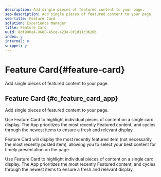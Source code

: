 ```yaml
---
description: Add single pieces of featured content to your page.
seo-description: Add single pieces of featured content to your page.
seo-title: Feature Card
solution: Experience Manager
title: Feature Card
uuid: 8df990e4-9688-45ce-a23a-8f1d11c3b26b
index: y
internal: n
snippet: y
---
```


# Feature Card{#feature-card}

Add single pieces of featured content to your page.

## Feature Card {#c_feature_card_app}

Add single pieces of featured content to your page.

Use Feature Card to highlight individual pieces of content on a single card display. The App prioritizes the most recently Featured content, and cycles through the newest items to ensure a fresh and relevant display.

Feature Card will display the most recently featured item (not necessarily the most recently posted item), allowing you to select your best content for timely presentation on the page.

Use Feature Card to highlight individual pieces of content on a single card display. The App prioritizes the most recently Featured content, and cycles through the newest items to ensure a fresh and relevant display.
